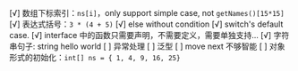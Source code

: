 [√] 数组下标索引：`ns[i]`，only support simple case, not `getNames()[15*15]`
[√] 表达式括号：`3 * (4 + 5)`
[√] else without condition
[√] switch's default case.
[√] interface 中的函数只需要声明，不需要定义，需要单独支持...
[√] 字符串句子: string hello world
[ ] 异常处理
[ ] 泛型
[ ] move next 不够智能
[ ] 对象形式的初始化：`int[] ns = { 1, 4, 9, 16, 25}`
